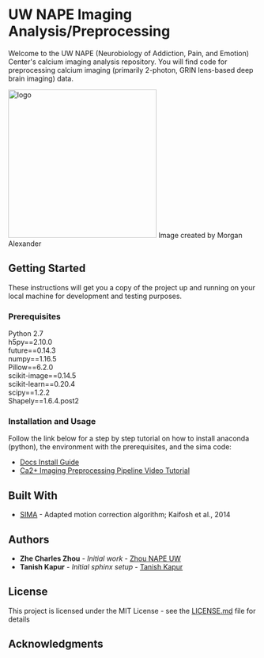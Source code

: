 # UW NAPE Imaging Analysis/Preprocessing

Welcome to the UW NAPE (Neurobiology of Addiction, Pain, and Emotion) Center's calcium imaging analysis repository. You will find code for preprocessing calcium imaging (primarily 2-photon, GRIN lens-based deep brain imaging) data. 

<img width="300" alt="logo" src="https://github.com/zhounapeuw/NAPE_imaging_analysis/blob/master/docs/_images/logo.jpg">
Image created by Morgan Alexander

## Getting Started

These instructions will get you a copy of the project up and running on your local machine for development and testing purposes. 

### Prerequisites

Python 2.7  
h5py==2.10.0  
future==0.14.3  
numpy==1.16.5  
Pillow==6.2.0  
scikit-image==0.14.5  
scikit-learn==0.20.4  
scipy==1.2.2  
Shapely==1.6.4.post2  

### Installation and Usage

Follow the link below for a step by step tutorial on how to install anaconda (python), the environment with the prerequisites, and the sima code:

* [Docs Install Guide](https://zhounapeuw.github.io/NAPE_imaging_analysis/install_anaconda_sima.html#)
* [Ca2+ Imaging Preprocessing Pipeline Video Tutorial](https://www.youtube.com/watch?v=GQnemu6TlD8&list=PL9At_dwJQ9Kqtgk-rJJr_hVonUFfazUTn&index=2&t=0s)

## Built With

* [SIMA](https://github.com/losonczylab/sima) - Adapted motion correction algorithm; Kaifosh et al., 2014

## Authors

* **Zhe Charles Zhou** - *Initial work* - [Zhou NAPE UW](https://github.com/zhounapeuw)
* **Tanish Kapur** - *Initial sphinx setup* - [Tanish Kapur](https://github.com/tan33sh)

## License

This project is licensed under the MIT License - see the [LICENSE.md](LICENSE.md) file for details

## Acknowledgments
